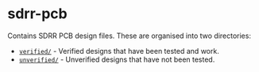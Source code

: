 # sdrr-pcb

Contains SDRR PCB design files.  These are organised into two directories:

- [`verified/`](verified/README.md) - Verified designs that have been tested and work.
- [`unverified/`](unverified/README.md) - Unverified designs that have not been tested.
